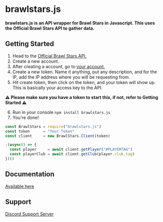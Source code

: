 # brawlstars.js

**brawlstars.js is an API wrapper for Brawl Stars in Javascript. This uses the Official Brawl Stars API to gather data.**

## Getting Started

1. Head to the [Official Brawl Stars API.](https://developer.brawlstars.com/#/getting-started)
2. Create a new account.
3. After creating a account, go to [your account.](https://developer.brawlstars.com/#/account)
4. Create a new token. Name it anything, put any description, and for the IP, add the IP address where you will be requesting from.
5. Hit create token, then click on the token, and your token will show up. This is basically your access key to the API.

**⚠️ Please make sure you have a token to start this, if not, refer to Getting Started ⚠️**

6. Run in your console ``npm install brawlstars.js``
7. You're done!

```javascript
const BrawlStars = require("brawlstars.js")
const token      = "Your Token"
const client     = new BrawlStars.Client(token)

;(async() => {
  const player     = await client.getPlayer("#PLAYERTAG")
  const playerClub = await client.getClub(player.club.tag)
})()
```

## Documentation

[Available here](https://brawlstarsjs.docs.apiary.io/)

## Support

[Discord Support Server](https://discord.gg/Tt6nbfUBnP)
